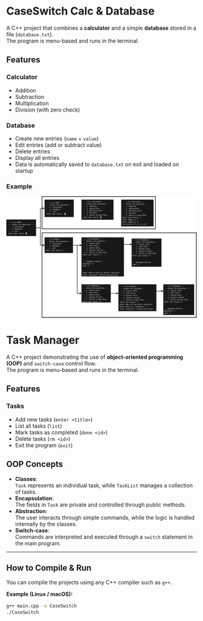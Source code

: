 # CaseSwitch Calc & Database

A C++ project that combines a **calculator** and a simple **database** stored in a file (`database.txt`).  
The program is menu-based and runs in the terminal.

## Features

### Calculator
- Addition  
- Subtraction  
- Multiplication  
- Division (with zero check)

### Database
- Create new entries (`name` + `value`)  
- Edit entries (add or subtract value)  
- Delete entries  
- Display all entries  
- Data is automatically saved to `database.txt` on exit and loaded on startup

### Example
![Demonstration of how it works](images/CaseSwitchesWorking.jpg)



# Task Manager

A C++ project demonstrating the use of **object-oriented programming (OOP)** and `switch-case` control flow.  
The program is menu-based and runs in the terminal.

## Features

### Tasks
- Add new tasks (`enter <title>`)  
- List all tasks (`list`)  
- Mark tasks as completed (`done <id>`)  
- Delete tasks (`rm <id>`)  
- Exit the program (`exit`)

## OOP Concepts
- **Classes**:  
  `Task` represents an individual task, while `TaskList` manages a collection of tasks.  
- **Encapsulation**:  
  The fields in `Task` are private and controlled through public methods.  
- **Abstraction**:  
  The user interacts through simple commands, while the logic is handled internally by the classes.  
- **Switch-case**:  
  Commands are interpreted and executed through a `switch` statement in the main program.

---

## How to Compile & Run

You can compile the projects using any C++ compiler such as `g++`.

**Example (Linux / macOS):**
```bash
g++ main.cpp -o CaseSwitch
./CaseSwitch
